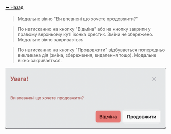<a href="javascript:void(0)" onclick="history.back()">⬅️ Назад</a>

> Модальне вікно "Ви впевнені що хочете продовжити?"

> По натисканню на кнопку "Відміна" або на кнопку закрити у правому верхньому куті іконка хрестик. Зміни не збережено. Модальне вікно закривається

> По натисканню на кнопку "Продовжити" відбувається попередньо викликана дія (зміна, збереження, видалення тощо). Модальне вікно закривається.

![](../_media/are-you-sure-modal.png ':no-zoom')